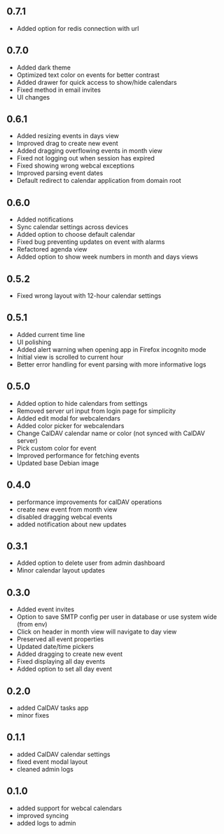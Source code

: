 
## 0.7.1
- Added option for redis connection with url

## 0.7.0
- Added dark theme
- Optimized text color on events for better contrast
- Added drawer for quick access to show/hide calendars
- Fixed method in email invites
- UI changes

## 0.6.1
- Added resizing events in days view
- Improved drag to create new event 
- Added dragging overflowing events in month view 
- Fixed not logging out when session has expired 
- Fixed showing wrong webcal exceptions
- Improved parsing event dates
- Default redirect to calendar application from domain root

## 0.6.0
- Added notifications
- Sync calendar settings across devices
- Added option to choose default calendar
- Fixed bug preventing updates on event with alarms
- Refactored agenda view
- Added option to show week numbers in month and days views

## 0.5.2
- Fixed wrong layout with 12-hour calendar settings

## 0.5.1
- Added current time line
- UI polishing 
- Added alert warning when opening app in Firefox incognito mode
- Initial view is scrolled to current hour
- Better error handling for event parsing with more informative logs

## 0.5.0
- Added option to hide calendars from settings
- Removed server url input from login page for simplicity
- Added edit modal for webcalendars
- Added color picker for webcalendars
- Change CalDAV calendar name or color (not synced with CalDAV server)
- Pick custom color for event
- Improved performance for fetching events
- Updated base Debian image

## 0.4.0
- performance improvements for calDAV operations
- create new event from month view
- disabled dragging webcal events
- added notification about new updates

## 0.3.1
- Added option to delete user from admin dashboard
- Minor calendar layout updates

## 0.3.0
- Added event invites
- Option to save SMTP config per user in database or use system wide (from env)
- Click on header in month view will navigate to day view
- Preserved all event properties
- Updated date/time pickers
- Added dragging to create new event
- Fixed displaying all day events
- Added option to set all day event

## 0.2.0
- added CalDAV tasks app
- minor fixes

## 0.1.1
- added CalDAV calendar settings
- fixed event modal layout
- cleaned admin logs

## 0.1.0
- added support for webcal calendars
- improved syncing
- added logs to admin
